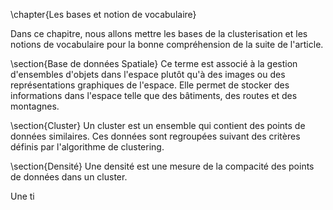 \chapter{Les bases et notion de vocabulaire}

Dans ce chapitre, nous allons mettre les bases de la clusterisation et les notions de vocabulaire pour la bonne compréhension de la suite de l'article.

\section{Base de données Spatiale}
Ce terme est associé à la gestion d'ensembles d'objets dans l'espace plutôt qu'à des images ou des représentations graphiques de l'espace. Elle permet de stocker des informations dans l'espace telle que des bâtiments, des routes et des montagnes. 

\section{Cluster}
Un cluster est un ensemble qui contient des points de données similaires. Ces données sont regroupées suivant des critères définis par l'algorithme de clustering.

\section{Densité}
Une densité est une mesure de la compacité des points de données dans un cluster.

Une ti